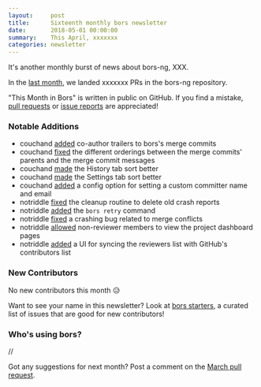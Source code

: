 ```yaml
---
layout:     post
title:      Sixteenth monthly bors newsletter
date:       2018-05-01 00:00:00
summary:    This April, xxxxxxx
categories: newsletter
---
```


It's another monthly burst of news about bors-ng,
XXX.

In the [last month](https://github.com/bors-ng/bors-ng/pulls?utf8=%E2%9C%93&q=is%3Apr%20is%3Aclosed%20closed%3A2018-04-01..2018-04-30),
we landed xxxxxxx PRs in the bors-ng repository.

"This Month in Bors" is written in public on GitHub.
If you find a mistake, [pull requests] or [issue reports] are appreciated!

[pull requests]: https://github.com/bors-ng/bors-ng.github.io/pulls
[issue reports]: https://github.com/bors-ng/bors-ng.github.io/issues


### Notable Additions

* couchand [added](https://github.com/bors-ng/bors-ng/pull/392) co-author trailers to bors's merge commits
* couchand [fixed](https://github.com/bors-ng/bors-ng/pull/393) the different orderings between the merge commits' parents and the merge commit messages
* couchand [made](https://github.com/bors-ng/bors-ng/pull/394) the History tab sort better
* couchand [made](https://github.com/bors-ng/bors-ng/pull/395) the Settings tab sort better
* couchand [added](https://github.com/bors-ng/bors-ng/pull/396) a config option for setting a custom committer name and email
* notriddle [fixed](https://github.com/bors-ng/bors-ng/pull/401) the cleanup routine to delete old crash reports
* notriddle [added](https://github.com/bors-ng/bors-ng/pull/402) the `bors retry` command
* notriddle [fixed](https://github.com/bors-ng/bors-ng/pull/404) a crashing bug related to merge conflicts
* notriddle [allowed](https://github.com/bors-ng/bors-ng/pull/407) non-reviewer members to view the project dashboard pages
* notriddle [added](https://github.com/bors-ng/bors-ng/pull/411) a UI for syncing the reviewers list with GitHub's contributors list

### New Contributors

No new contributors this month 😥

Want to see your name in this newsletter? Look at [bors starters](https://bors.tech/starters/), a curated list of issues that are good for new contributors!


### Who's using bors?

//

Got any suggestions for next month?
Post a comment on the [March pull request](https://github.com/bors-ng/bors-ng.github.io/pull/33).
